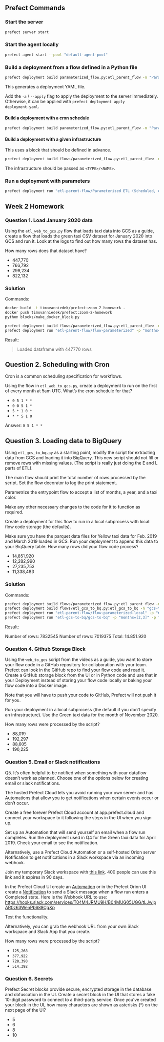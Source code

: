 ## Prefect Commands

### Start the server

```bash
prefect server start
```

### Start the agent locally

```bash
prefect agent start --pool "default-agent-pool"
```

### Build a deployment from a flow defined in a Python file

```bash
prefect deployment build parameterized_flow.py:etl_parent_flow -n "Parameterized ETL"
```

This generates a deployment YAML file.

Add the `-a` / `--apply` flag to apply the deployment to the server immediately. 
Otherwise, it can be applied with `prefect deployment apply deployment.yaml`.

#### Build a deployment with a cron schedule

```bash
prefect deployment build parameterized_flow.py:etl_parent_flow -n "Parameterized ETL (Scheduled)" --cron "0 0 * * *"
```

#### Build a deployment with a given infrastructure

This uses a block that should be defined in advance.

```bash
prefect deployment build flows/parameterized_flow.py:etl_parent_flow -n "Parameterized ETL (Scheduled, dockerized)" --cron "0 0 * * *" -ib docker-container/zoom
```

The infrastructure should be passed as `<TYPE>/<NAME>`.

### Run a deployment with parameters

```bash
prefect deployment run "etl-parent-flow/Parameterized ETL (Scheduled, dockerized)" -p "months=[1,2]"
```

## Week 2 Homework

### Question 1. Load January 2020 data

Using the `etl_web_to_gcs.py` flow that loads taxi data into GCS as a guide, create a flow that loads the green taxi CSV dataset for January 2020 into GCS and run it. Look at the logs to find out how many rows the dataset has.

How many rows does that dataset have?

* 447,770
* 766,792
* 299,234
* 822,132

### Solution

Commands:

```bash
docker build -t timovanniedek/prefect:zoom-2-homework .
docker push timovanniedek/prefect:zoom-2-homework
python blocks/make_docker_block.py

prefect deployment build flows/parameterized_flow.py:etl_parent_flow -n "flow-parameterized" -ib docker-container/2-homework-img -a
prefect deployment run "etl-parent-flow/flow-parameterized" -p "months=[1]" -p "year=2020" -p "color=green" -p "clean_data=False"
```

Result:

> Loaded dataframe with 447770 rows


## Question 2. Scheduling with Cron

Cron is a common scheduling specification for workflows. 

Using the flow in `etl_web_to_gcs.py`, create a deployment to run on the first of every month at 5am UTC. What’s the cron schedule for that?

- `0 5 1 * *`
- `0 0 5 1 *`
- `5 * 1 0 *`
- `* * 5 1 0`

Answer:
`0 5 1 * *`

## Question 3. Loading data to BigQuery 

Using `etl_gcs_to_bq.py` as a starting point, modify the script for extracting data from GCS and loading it into BigQuery. This new script should not fill or remove rows with missing values. (The script is really just doing the E and L parts of ETL).

The main flow should print the total number of rows processed by the script. Set the flow decorator to log the print statement.

Parametrize the entrypoint flow to accept a list of months, a year, and a taxi color. 

Make any other necessary changes to the code for it to function as required.

Create a deployment for this flow to run in a local subprocess with local flow code storage (the defaults).

Make sure you have the parquet data files for Yellow taxi data for Feb. 2019 and March 2019 loaded in GCS. Run your deployment to append this data to your BiqQuery table. How many rows did your flow code process?

- 14,851,920
- 12,282,990
- 27,235,753
- 11,338,483

### Solution

Commands:

```bash
prefect deployment build flows/parameterized_flow.py:etl_parent_flow -n "flow-parameterized-local" -a  # the docker image was running out of memory
prefect deployment build flows/etl_gcs_to_bq.py:etl_gcs_to_bq -n "gcs-to-bq" -a
prefect deployment run "etl-parent-flow/flow-parameterized-local" -p "months=[2,3]" -p "year=2019" -p "color=yellow" -p "clean_data=False"
prefect deployment run "etl-gcs-to-bq/gcs-to-bq" -p "months=[2,3]" -p "year=2019" -p "color=yellow"
```

Result:

Number of rows: 7832545
Number of rows: 7019375
Total: 14.851.920

### Question 4. Github Storage Block

Using the `web_to_gcs` script from the videos as a guide, you want to store your flow code in a GitHub repository for collaboration with your team. Prefect can look in the GitHub repo to find your flow code and read it. Create a GitHub storage block from the UI or in Python code and use that in your Deployment instead of storing your flow code locally or baking your flow code into a Docker image. 

Note that you will have to push your code to GitHub, Prefect will not push it for you.

Run your deployment in a local subprocess (the default if you don’t specify an infrastructure). Use the Green taxi data for the month of November 2020.

How many rows were processed by the script?

- 88,019
- 192,297
- 88,605
- 190,225



### Question 5. Email or Slack notifications

Q5. It’s often helpful to be notified when something with your dataflow doesn’t work as planned. Choose one of the options below for creating email or slack notifications.

The hosted Prefect Cloud lets you avoid running your own server and has Automations that allow you to get notifications when certain events occur or don’t occur. 

Create a free forever Prefect Cloud account at app.prefect.cloud and connect your workspace to it following the steps in the UI when you sign up. 

Set up an Automation that will send yourself an email when a flow run completes. Run the deployment used in Q4 for the Green taxi data for April 2019. Check your email to see the notification.

Alternatively, use a Prefect Cloud Automation or a self-hosted Orion server Notification to get notifications in a Slack workspace via an incoming webhook. 

Join my temporary Slack workspace with [this link](https://join.slack.com/t/temp-notify/shared_invite/zt-1odklt4wh-hH~b89HN8MjMrPGEaOlxIw). 400 people can use this link and it expires in 90 days. 

In the Prefect Cloud UI create an [Automation](https://docs.prefect.io/ui/automations) or in the Prefect Orion UI create a [Notification](https://docs.prefect.io/ui/notifications/) to send a Slack message when a flow run enters a Completed state. Here is the Webhook URL to use: https://hooks.slack.com/services/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

Test the functionality.

Alternatively, you can grab the webhook URL from your own Slack workspace and Slack App that you create. 


How many rows were processed by the script?

- `125,268`
- `377,922`
- `728,390`
- `514,392`


### Question 6. Secrets

Prefect Secret blocks provide secure, encrypted storage in the database and obfuscation in the UI. Create a secret block in the UI that stores a fake 10-digit password to connect to a third-party service. Once you’ve created your block in the UI, how many characters are shown as asterisks (*) on the next page of the UI?

- 5
- 6
- 8
- 10
